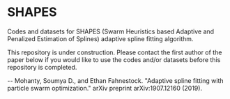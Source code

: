 # SHAPES
Codes and datasets for SHAPES (Swarm Heuristics based Adaptive and Penalized
 Estimation of Splines) adaptive spline fitting algorithm.

This repository is under construction. Please contact the first author of the paper below if you would like to use the codes and/or datasets before this repository is completed.

 -- Mohanty, Soumya D., and Ethan Fahnestock. "Adaptive spline fitting with particle swarm optimization." arXiv preprint arXiv:1907.12160 (2019).
